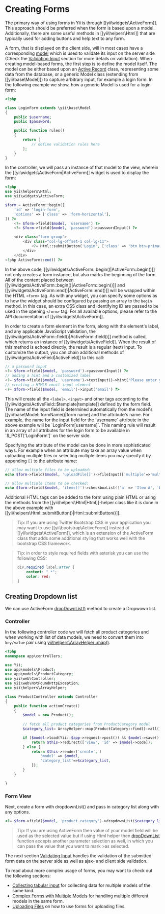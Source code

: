 Creating Forms
==============

The primary way of using forms in Yii is through [[yii\widgets\ActiveForm]]. This approach should be preferred when
the form is based upon a model. Additionally, there are some useful methods in [[yii\helpers\Html]] that are typically
used for adding buttons and help text to any form.

A form, that is displayed on the client side, will in most cases have a corresponding [model](structure-models.md) which is used
to validate its input on the server side (Check the [Validating Input](input-validation.md) section for more details on validation).
When creating model-based forms, the first step is to define the model itself. The model can be either based upon
an [Active Record](db-active-record.md) class, representing some data from the database, or a generic Model class
(extending from [[yii\base\Model]]) to capture arbitrary input, for example a login form.
In the following example we show, how a generic Model is used for a login form:

```php
<?php

class LoginForm extends \yii\base\Model
{
    public $username;
    public $password;

    public function rules()
    {
        return [
            // define validation rules here
        ];
    }
}
```

In the controller, we will pass an instance of that model to the view, wherein the [[yii\widgets\ActiveForm|ActiveForm]]
widget is used to display the form:

```php
<?php
use yii\helpers\Html;
use yii\widgets\ActiveForm;

$form = ActiveForm::begin([
    'id' => 'login-form',
    'options' => ['class' => 'form-horizontal'],
]) ?>
    <?= $form->field($model, 'username') ?>
    <?= $form->field($model, 'password')->passwordInput() ?>

    <div class="form-group">
        <div class="col-lg-offset-1 col-lg-11">
            <?= Html::submitButton('Login', ['class' => 'btn btn-primary']) ?>
        </div>
    </div>
<?php ActiveForm::end() ?>
```

In the above code, [[yii\widgets\ActiveForm::begin()|ActiveForm::begin()]] not only creates a form instance, but also marks the beginning of the form.
All of the content placed between [[yii\widgets\ActiveForm::begin()|ActiveForm::begin()]] and
[[yii\widgets\ActiveForm::end()|ActiveForm::end()]] will be wrapped within the HTML `<form>` tag.
As with any widget, you can specify some options as to how the widget should be configured by passing an array to
the `begin` method. In this case, an extra CSS class and identifying ID are passed to be used in the opening `<form>` tag.
For all available options, please refer to the API documentation of [[yii\widgets\ActiveForm]].

In order to create a form element in the form, along with the element's label, and any applicable JavaScript validation,
the [[yii\widgets\ActiveForm::field()|ActiveForm::field()]] method is called, which returns an instance of [[yii\widgets\ActiveField]].
When the result of this method is echoed directly, the result is a regular (text) input.
To customize the output, you can chain additional methods of [[yii\widgets\ActiveField|ActiveField]] to this call:

```php
// a password input
<?= $form->field($model, 'password')->passwordInput() ?>
// adding a hint and a customized label
<?= $form->field($model, 'username')->textInput()->hint('Please enter your name')->label('Name') ?>
// creating a HTML5 email input element
<?= $form->field($model, 'email')->input('email') ?>
```

This will create all the `<label>`, `<input>` and other tags according to the [[yii\widgets\ActiveField::$template|template]] defined by the form field.
The name of the input field is determined automatically from the model's [[yii\base\Model::formName()|form name] and the attribute's name.
For example, the name for the input field for the `username` attribute in the above example will be `LoginForm[username]`. This naming rule will result in an array
of all attributes for the login form to be available in `$_POST['LoginForm']` on the server side.

Specifying the attribute of the model can be done in more sophisticated ways. For example when an attribute may
take an array value when uploading multiple files or selecting multiple items you may specify it by appending `[]`
to the attribute name:

```php
// allow multiple files to be uploaded:
echo $form->field($model, 'uploadFile[]')->fileInput(['multiple'=>'multiple']);

// allow multiple items to be checked:
echo $form->field($model, 'items[]')->checkboxList(['a' => 'Item A', 'b' => 'Item B', 'c' => 'Item C']);
```

Additional HTML tags can be added to the form using plain HTML or using the methods from the [[yii\helpers\Html|Html]]-helper
class like it is done in the above example with [[yii\helpers\Html::submitButton()|Html::submitButton()]].


> Tip: If you are using Twitter Bootstrap CSS in your application you may want to use
> [[yii\bootstrap\ActiveForm]] instead of [[yii\widgets\ActiveForm]], which is an extension of the
> ActiveForm class that adds some additional styling that works well with the bootstrap CSS framework.


> Tip: in order to style required fields with asterisk you can use the following CSS:
>
> ```css
> div.required label:after {
>     content: " *";
>     color: red;
> }
> ```

Creating Dropdown list <span id="creating-activeform-dropdownlist"></span>
---------------------
We can use ActiveForm [dropDownList()](http://www.yiiframework.com/doc-2.0/yii-widgets-activefield.html#dropDownList()-detail) method to create a Dropwown list.

### Controller
In the following controller code we will fetch all product categories and when working with list of data models, we need to convert them into `key/value` pair using [yii\helpers\ArrayHelper::map()](http://www.yiiframework.com/doc-2.0/yii-helpers-basearrayhelper.html#map%28%29-detail).

```php
<?php
namespace app\controllers;

use Yii;
use app\models\Product;
use app\models\ProductCategory;
use yii\web\Controller;
use yii\web\NotFoundHttpException;
use yii\helpers\ArrayHelper;

class ProductController extends Controller
{
    public function actionCreate()
    {
        $model = new Product();
        
        // fetch all product categories from ProductCategory model
        $category_list= ArrayHelper::map(ProductCategory::find()->all(),'id','category_name');

        if ($model->load(Yii::$app->request->post()) && $model->save()) {
            return $this->redirect(['view', 'id' => $model->code]);
        } else {
            return $this->render('create', [
                'model' => $model,
                'category_list'=>$category_list,
            ]);
        }
    }

}
```

### Form View
Next, create a form with dropdownList() and pass in category list along with any options.
```php
<?= $form->field($model, 'product_category')->dropdownList($category_list,['prompt'=>'Select Category']) ?>
```

> Tip: If you are using ActiveForm then value of your model field will be used as the selected value but if using Html helper then [dropDownList](http://www.yiiframework.com/doc-2.0/yii-helpers-basehtml.html#dropDownList%28%29-detail) function accepts another parameter selection as well, in which you can pass the value that you want to mark >as selected.


The next section [Validating Input](input-validation.md) handles the validation of the submitted form data on the server
side as well as ajax- and client side validation.

To read about more complex usage of forms, you may want to check out the following sections:

- [Collecting tabular input](input-tabular-input.md) for collecting data for multiple models of the same kind.
- [Complex Forms with Multiple Models](input-multiple-models.md) for handling multiple different models in the same form.
- [Uploading Files](input-file-upload) on how to use forms for uploading files.
